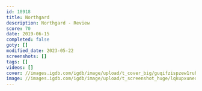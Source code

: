 ```yaml
---
id: 18918
title: Northgard
description: Northgard - Review
score: 70
date: 2019-06-15
completed: false
goty: []
modified_date: 2023-05-22
screenshots: []
tags: []
videos: []
cover: //images.igdb.com/igdb/image/upload/t_cover_big/guqifzispzew1rubnyzd.jpg
image: //images.igdb.com/igdb/image/upload/t_screenshot_huge/lqkupxuned8fqcawk3l8.jpg
---
```

